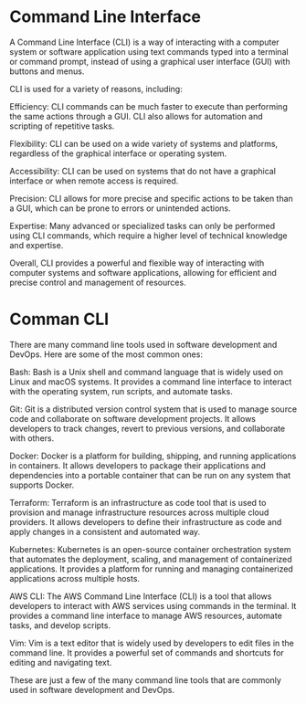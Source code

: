 # Command Line Interface

A Command Line Interface (CLI) is a way of interacting with a computer system or software application using text commands typed into a terminal or command prompt, instead of using a graphical user interface (GUI) with buttons and menus.

CLI is used for a variety of reasons, including:

Efficiency: CLI commands can be much faster to execute than performing the same actions through a GUI. CLI also allows for automation and scripting of repetitive tasks.

Flexibility: CLI can be used on a wide variety of systems and platforms, regardless of the graphical interface or operating system.

Accessibility: CLI can be used on systems that do not have a graphical interface or when remote access is required.

Precision: CLI allows for more precise and specific actions to be taken than a GUI, which can be prone to errors or unintended actions.

Expertise: Many advanced or specialized tasks can only be performed using CLI commands, which require a higher level of technical knowledge and expertise.

Overall, CLI provides a powerful and flexible way of interacting with computer systems and software applications, allowing for efficient and precise control and management of resources.

# Comman CLI
There are many command line tools used in software development and DevOps. Here are some of the most common ones:

Bash: Bash is a Unix shell and command language that is widely used on Linux and macOS systems. It provides a command line interface to interact with the operating system, run scripts, and automate tasks.

Git: Git is a distributed version control system that is used to manage source code and collaborate on software development projects. It allows developers to track changes, revert to previous versions, and collaborate with others.

Docker: Docker is a platform for building, shipping, and running applications in containers. It allows developers to package their applications and dependencies into a portable container that can be run on any system that supports Docker.

Terraform: Terraform is an infrastructure as code tool that is used to provision and manage infrastructure resources across multiple cloud providers. It allows developers to define their infrastructure as code and apply changes in a consistent and automated way.

Kubernetes: Kubernetes is an open-source container orchestration system that automates the deployment, scaling, and management of containerized applications. It provides a platform for running and managing containerized applications across multiple hosts.

AWS CLI: The AWS Command Line Interface (CLI) is a tool that allows developers to interact with AWS services using commands in the terminal. It provides a command line interface to manage AWS resources, automate tasks, and develop scripts.

Vim: Vim is a text editor that is widely used by developers to edit files in the command line. It provides a powerful set of commands and shortcuts for editing and navigating text.

These are just a few of the many command line tools that are commonly used in software development and DevOps.